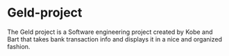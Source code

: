# Geld-project
The Geld project is a Software engineering project created by Kobe and Bart that takes bank transaction info and displays it in a nice and organized fashion.
